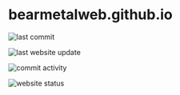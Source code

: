 # bearmetalweb.github.io

![last commit](https://img.shields.io/github/last-commit/BearMetalWeb/BearMetalWeb.github.io?style=for-the-badge&label=last%20commit%3A)

![last website update](https://img.shields.io/github/last-commit/BearMetalWeb/BearMetalWeb.github.io/gh-page?style=for-the-badge&label=last%20website%20update%3A)

![commit activity](https://img.shields.io/github/commit-activity/w/BearMetalWeb/BearMetalWeb.github.io?style=for-the-badge&label=commit%20activity%3A%20)


![website status](https://img.shields.io/website?url=https%3A%2F%2FBearMetalWeb.github.io&style=for-the-badge)
